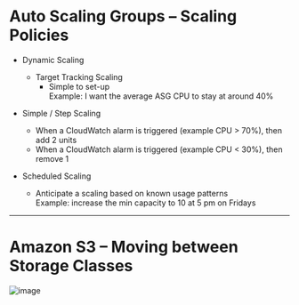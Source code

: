 # Auto Scaling Groups – Scaling Policies
- Dynamic Scaling
  - Target Tracking Scaling
    - Simple to set-up\
      Example: I want the average ASG CPU to stay at around 40%

- Simple / Step Scaling
  - When a CloudWatch alarm is triggered (example CPU > 70%), then add 2 units
  - When a CloudWatch alarm is triggered (example CPU < 30%), then remove 1

- Scheduled Scaling
  - Anticipate a scaling based on known usage patterns\
    Example: increase the min capacity to 10 at 5 pm on Fridays
---
# Amazon S3 – Moving between Storage Classes
![image](https://github.com/user-attachments/assets/09ec3621-92b3-4c29-8e62-b26c896d2bae)

